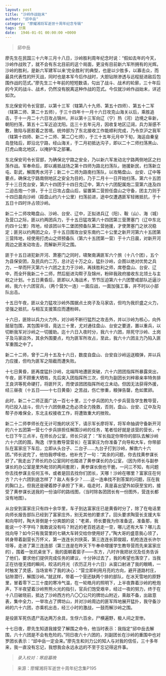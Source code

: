 ```yaml
---
layout: post
title: "沙岭作战始末"
author: "邱中岳"
category: "廖耀湘将军逝世十周年纪念专辑"
tags: 分类
date:  1946-01-01 00:00:00 +0000
---
```


> 邱中岳

廖先生在民国三十六年三月十八日，沙岭胜利周年纪念时说：“假如去年的今天，沙岭作战败了，就不会有东北目前的这个局面，更没有目前新六军所拥有的光辉。沙岭的胜利，是新六军建军以来‘完全胜利’的典型，也是以少胜多，以寡击众，而最具代表性的歼灭战，同时也是本军今后作战时，大胆钻隙渗透与远程挺进敌后包围作战的范式。”廖先生三十年前的短短数语，勾出了战斗、战术的轮廓，三十年后的今天的战斗、战术，仍然没有脱离这种作战的范式。今仅就沙岭作战始末，详述如次。

东北保安司令长官部，以第十三军（辖第八十九师、第五十四师）、第五十二军（辖第二师、第二十五师），于三十四年十一月十六日攻克山海关以后，乘胜追击，于十一月二十六日攻占锦州，并以第十三军向辽（宁）热（河）边境之阜新，朝阳扫荡，第五十二军近迫沈阳。迄三十五年元月，因收复地区辽阔，兵力渐感不敷，致陷与匪胶着之苦境。统帅部为了东北接收工作能顺利完成，乃令京沪之我军（辖第十四师、新二十二师、第二〇七师），于三十五年元月中下旬，海运自秦皇岛登陆后，即沿北宁路，经山海关，于二月初抵达沟子，即以二十二师扫荡黑山、打虎山南北地区，以掩护军之部署。

东北保安司令长官部，为确保北宁路之安全，乃以新六军发动北宁路两侧地区之扫荡作战。军奉命后，即以甫抵战场之第十四师为路北扫荡队，驰援新民，扫荡新立屯、彰武，解围秀水河子；新二十二师为路南扫荡队，以攻略盘山、台安、辽中等要点，确保北宁路南侧地区之安全为目的，乃于二月十一日开始扫荡，第六十五团于十三日克台安，第六十四团于十四日克辽中，第六十六团配属炮二营第六连及四二迫击炮一个排，于十三日攻占盘山后，留置第二营担任盘山之守备，团主力则于十四日晨向沙岭（距盘山约六十公里）扫荡前进，途中仅遭遇匪军轻微抵抗，于十五日十四时许占领沙岭。

新二十二师攻略盘山、沙岭、台安、辽中，正拟进兵辽（阳）、鞍（山）、海（城）及营口之际，匪以约两团兵力，于十五日猛攻第六十四团第三营萧塞门（辽中东北约四十公里）阵地，经该团以牛二堡团预备队第二营驰援，才使萧塞门之状况稳定；匪另以约两团之众，于十五日围攻台安东南约二十公里之新开河第六十五团第三营阵地，经使用打虎山之师预备队（第六十五团第一营）于十六日晨，对新开河周边之匪发动攻击，而解新开河之围。

匪于十五日进犯新开河、萧塞门之同时，啸聚南满匪军六个旅（十八个团），五个为县保安团，及民兵约二万，总计近十万之众，猛扑沙岭，企图以绝对优势之兵力，一举而歼灭第六十六团之主力于沙岭，再挟胜利之师，席卷盘山、台安、辽中，而全歼我新二十二师，然后挺进沟帮子及锦州，粉碎我政府接收东北领土与主权之计划。十五日黄昏后，匪即以人海战术，节节压迫第六十六团警戒部队近逼沙岭，我六十六团官兵，（两个营欠一连）一面应战，一面加强工事，并不时以小部队出击。

十五日午夜，匪以全力猛攻沙岭外围据点土岗子及马家店，但均为我炽盛之火力，坚强之抵抗，与相互支援策应而遭粉碎。

十六日，匪除以兵力火力外，对沙岭不断行猛烈之攻击外，并以沙岭为核心，向外层层包围，其包围半径，竟达三十里，尤对通往盘山、台安之要道，置以重兵，以切断我军对沙岭之一切援助。迄十六日入夜时分，我六十六团，除死守沙岭、土岗子及马家店外，其余外围要点，均为匪军所攻占，至此，我六十六团主力乃陷入匪军重围之中了。

新二十二师，曾于二月十五及十六日，数度自盘山、台安自沙岭运送粮弹，并以兵力应援，但均为匪军之阻截而遭失败。

十七日黄昏，匪再度猛扑沙岭，北端阵地遭匪突破，六十六团团指挥所暴露突出，午夜，匪不顾重大牺牲，先后突入团指挥所三次，但均为副团长刘梓皋亲率特务排王良洪等死命硬打，将匪歼灭，而使该团团指挥所屹立未动。但因无法获得外援，经三昼夜（十五日——十七日黄昏）之苦战，伤亡惨重，粮弹告罄，危如累卵。

此时，新二十二师正面广达一百七十里，三个步兵团的九个步兵营及学生教导营，均已投入战斗，但六十六团倒悬之危必须全力挽救，否则，盘山、台安、辽中及沟帮子亦难保全，东北主权接收工作，将遭致重大的挫败。

新二十二师李师长在无计可施的状况下，请示军长廖将军，将军命抽调守备新开河的六十五团第一营七个步兵排担任解围沙岭的任务，笔者恰好就是该营的营长，十七日下午三点半，在师长办公室，师长只说了：“军长指定你带你的部队去解沙岭六十六团的围，陶逸（学生教导营营长）在富家庄为你准备了向导和大车，你带部队在富家庄下车后，立即从头台子、二台子……九台子打到沙岭，解救六十六团。”师长说完了，他怕我啰嗦他，他补充了一句：“其余的问题，你去找黄参谋长好了。”我走出了师长的办公室同时也踏进了黄参谋长的办公室，（因为师长与副参谋长的办公室是里外毗邻的两间套房），黄参谋长倒也干脆，一问三不知，有问题你去找参谋主任何玉书，或者是回去找你们团长，天哪！沙岭在哪里？富家庄在何方？六十六团到底怎样了？敌人有多少？……这一连串找不到答案的问题，压在我的胸口上。但我还是硬着脖子承担了下来，临走时，真是喜出望外如获至宝的，接受了黄参谋长送我的一份油印的路线图，（当时除各团团长有一份图外，营连长都没有地图）。

从台安到富家庄只有四十余华里，车子到达富家庄已是黄昏时分了，除了在电话里向师长报告部队已经到了富家庄外，别无其他的要求了。回头要求陶营长支援大车和向导时，陶大哥倒是十分爽朗的说：“老弟，师长要我为你准备这，准备那，我能说一个不字吗？我敢说没有吗？附近的老百姓逃走一空，哪儿还有大车？哪儿去找向导？如今只有我营里的七辆大车转交给你使用好了。”陶大哥的盛意我心领了，转身带着副营长万怀义，第一连连长刘侠英，第三连连长郭俊超，机枪连连长许尔坦等，走进了第三连连部（第三连是在昨天下午奉命增援学生教导营而先来富家庄的），围着一张炕桌坐下，我的面朝着窗子——东方，八时许我把状况及任务告诉了他们，要求他们提供完成任务的建议，十分钟过去了，我的希望也落空了，当我正在彷徨无措的瞬间，皎洁的月光（农历正月十六日）从窗口射进了我的眼睛，一时触发了灵感，当场宣布了我的决心：“营立即利用月亮的方向，避开道路村庄，钻隙潜行，解围沙岭。”就这样，带着一个营还缺两个排的部队，在冰天雪地的原野里，冒着零下二三十度的寒冷气温，在一轮皓月的照明下，上半夜靠着沙岭的枪炮声，下半夜望着沙岭熊熊火光的指引，官兵们饱受艰辛，经过一夜的努力，终于在十八日破晓前，抵达了沙岭西方约八〇〇公尺的牌坊山附近，乘敌不备，出敌意表，集中全力，一举攻占了牌坊山，并对沙岭周边的匪军阵地展开猛扑，我守备沙岭的六十六团，亦乘机出击，经三小时的激战，一鼓而解沙岭之围。

是役匪军死伤遗尸高达两万余具，生俘六百余，尸横遍野，极人间之至惨。

十七日夜，廖先生知道我接受了解围之命令，他当时表示：我指定“邱中岳去解围，六十六团是不会有危险的。”同日夜六十六团的，刘副团长在沙岭的重围中也对罗团长表示：“邱中岳一定会来。”廖先生和刘力公的知人与对我的信任，三十多年来，我一直没有忘记，我想我会永远永远的不至于忘记得这件事。


> *录入校对：寒庭暮晚*

> 来源：廖耀湘将军逝世十周年纪念集P195